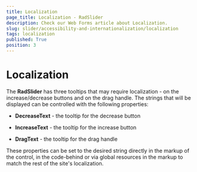 ```yaml
---
title: Localization
page_title: Localization - RadSlider
description: Check our Web Forms article about Localization.
slug: slider/accessibility-and-internationalization/localization
tags: localization
published: True
position: 3
---
```


# Localization

The **RadSlider** has three tooltips that may require localization - on the increase/decrease buttons and on the drag handle. The strings that will be displayed can be controlled with the following properties:

* **DecreaseText** - the tooltip for the decrease button

* **IncreaseText** - the tooltip for the increase button

* **DragText** - the tooltip for the drag handle

These properties can be set to the desired string directly in the markup of the control, in the code-behind or via global resources in the markup to match the rest of the site's localization.
